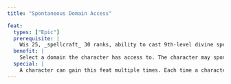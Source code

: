 ```yaml
---
title: "Spontaneous Domain Access"

feat:
  types: ["Epic"]
  prerequisite: |
    Wis 25, _spellcraft_ 30 ranks, ability to cast 9th-level divine spells.
  benefit: |
    Select a domain the character has access to. The character may spontaneously convert any prepared cleric spell (except a domain spell) into a domain spell of the same level in the selected domain, just as a cleric channels energy to convert spells into _cure_ spells.
  special: |
    A character can gain this feat multiple times. Each time a character takes the feat, it applies to a different domain.
---
```

